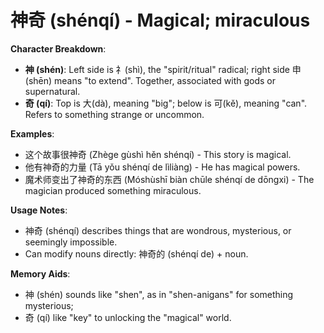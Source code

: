 # **神奇 (shénqí) - Magical; miraculous**

**Character Breakdown**:  
- **神 (shén)**: Left side is 礻(shì), the "spirit/ritual" radical; right side 申(shēn) means "to extend". Together, associated with gods or supernatural.  
- **奇 (qí)**: Top is 大(dà), meaning "big"; below is 可(kě), meaning "can". Refers to something strange or uncommon.

**Examples**:  
- 这个故事很神奇 (Zhège gùshì hěn shénqí) - This story is magical.  
- 他有神奇的力量 (Tā yǒu shénqí de lìliàng) - He has magical powers.  
- 魔术师变出了神奇的东西 (Móshùshī biàn chūle shénqí de dōngxi) - The magician produced something miraculous.

**Usage Notes**:  
- 神奇 (shénqí) describes things that are wondrous, mysterious, or seemingly impossible.  
- Can modify nouns directly: 神奇的 (shénqí de) + noun.

**Memory Aids**:  
- 神 (shén) sounds like "shen", as in "shen-anigans" for something mysterious;  
- 奇 (qí) like "key" to unlocking the "magical" world.